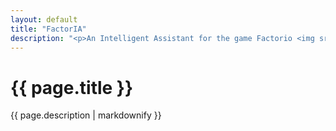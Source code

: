 ```yaml
---
layout: default
title: "FactorIA"
description: "<p>An Intelligent Assistant for the game Factorio <img src='{{ "/assets/images/factorio.png" | relative_url }}' alt='Factorio Logo' style='vertical-align: middle; margin-left: 10px;'></p>"
---
```


<h1>{{ page.title }}</h1>
{{ page.description | markdownify }}
